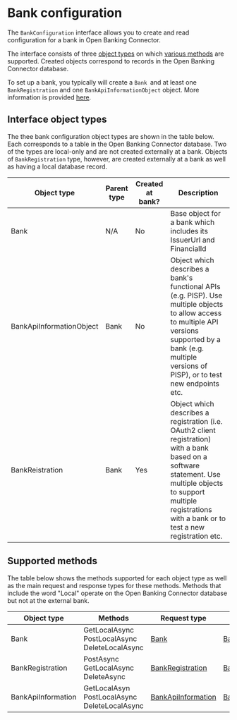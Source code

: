 # Bank configuration

The `BankConfiguration` interface allows you to create and read configuration for a bank in Open Banking Connector.

The interface consists of three [object types](#interface-object-types) on which [various methods](#supported-methods) are supported. Created objects correspond to records in the Open Banking Connector database.

To set up a bank, you typically will create a `Bank `and at least one `BankRegistration` and one `BankApiInformationObject` object. More information is provided [here](./set-up-a-bank.md).

## Interface object types

The thee bank configuration object types are shown in the table below. Each corresponds to a table in the Open Banking Connector database. Two of the types are local-only and are not created externally at a bank. Objects of `BankRegistration` type, however, are created externally at a bank as well as having a local database record.

Object type | Parent type | Created at bank? | Description | 
--- | --- | --- | ---
Bank | N/A | No | Base object for a bank which includes its IssuerUrl and FinancialId
BankApiInformationObject | Bank| No | Object which describes a bank's functional APIs (e.g. PISP). Use multiple objects to allow access to multiple API versions supported by a bank (e.g. multiple versions of PISP), or to test new endpoints etc.
BankReistration | Bank| Yes | Object which describes a registration (i.e. OAuth2 client registration) with a bank based on a software statement. Use multiple objects to support multiple registrations with a bank or to test a new registration etc.

## Supported methods

The table below shows the methods supported for each object type as well as the main request and response types for these methods. Methods that include the word "Local" operate on the Open Banking Connector database but not at the external bank.

Object type | Methods | Request type| Response type
 --- | --- | ---| ---
Bank|GetLocalAsync <br/> PostLocalAsync <br/> DeleteLocalAsync <br/>|[Bank](../../../src/OpenBanking.Library.Connector/Models/Public/Request/Bank.cs#L23)|[Bank](../../../src/OpenBanking.Library.Connector/Models/Public/Response/BankResponse.cs#L18)
BankRegistration| PostAsync <br/> GetLocalAsync <br/> DeleteAsync |[BankRegistration](./../../../src/OpenBanking.Library.Connector/Models/Public/Request/BankRegistration.cs#L17)|[BankRegistration](./../../../src/OpenBanking.Library.Connector/Models/Public/Response/BankRegistrationResponse.cs#L22)
BankApiInformation| GetLocalAsyn <br/> PostLocalAsync <br/> DeleteLocalAsync |[BankApiInformation](./../../../src/OpenBanking.Library.Connector/Models/Public/Request/BankApiSet.cs#L18)|[BankApiInformation](./../../../src/OpenBanking.Library.Connector/Models/Public/Response/BankApiSetResponse.cs#L21)